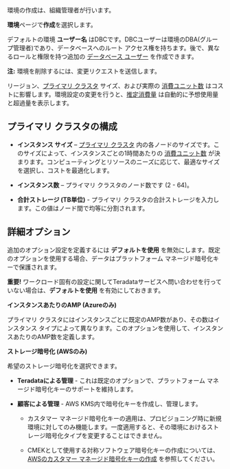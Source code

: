環境の作成は、組織管理者が行います。

**環境**ページで**作成**を選択します。

デフォルトの環境 **ユーザー名** はDBCです。DBCユーザーは環境のDBA(グループ管理者)であり、データベースへのルート アクセス権を持ちます。後で、異なるロールと権限を持つ追加の [データベース ユーザー](wxe1659392685092.md) を作成できます。

**注:** 環境を削除するには、変更リクエストを送信します。

リージョン、[プライマリ クラスタ](isb1696461636881.md) サイズ、および実際の [消費ユニット数](onj1682104977691.md) はコストに影響します。環境設定の変更を行うと、[推定消費量](aow1703107228725.md) は自動的に予想使用量と超過量を表示します。

プライマリ クラスタの構成
-------------------------

-   **インスタンス サイズ** – [プライマリ クラスタ](nmr1658424425362.md) 内の各ノードのサイズです。このサイズによって、インスタンスごとの1時間あたりの [消費ユニット数](tdv1682522711429.md) が決まります。コンピューティングとリソースのニーズに応じて、最適なサイズを選択し、コストを最適化します。

-   **インスタンス数** – プライマリ クラスタのノード数です (2 - 64)。

-   **合計ストレージ (TB単位)** - プライマリ クラスタの合計ストレージを入力します。この値はノード間で均等に分割されます。

詳細オプション
--------------

追加のオプション設定を定義するには **デフォルトを使用** を無効にします。既定のオプションを使用する場合、データはプラットフォーム マネージド暗号化キーで保護されます。

**重要!** ワークロード固有の設定に関してTeradataサービスへ問い合わせを行っていない場合は、**デフォルトを使用** を有効にしておきます。

**インスタンスあたりのAMP (Azureのみ)**

プライマリ クラスタにはインスタンスごとに既定のAMP数があり、その数はインスタンス タイプによって異なります。このオプションを使用して、インスタンスあたりのAMP数を定義します。

**ストレージ暗号化 (AWSのみ)**

希望のストレージ暗号化を選択できます。

-   **Teradataによる管理** - これは既定のオプションで、プラットフォーム マネージド暗号化キーのサポートを維持します。

-   **顧客による管理** - AWS KMS内で暗号化キーを作成し、管理します。

    -   カスタマー マネージド暗号化キーの適用は、プロビジョニング時に新規環境に対してのみ機能します。一度適用すると、その環境におけるストレージ暗号化タイプを変更することはできません。

    -   CMEKとして使用する対称ソフトウェア暗号化キーの作成については、[AWSのカスタマー マネージド暗号化キーの作成](https://docs.teradata.com/access/sources/dita/topic?dita:topicPath=qly1704828971494.dita) を参照してください。
